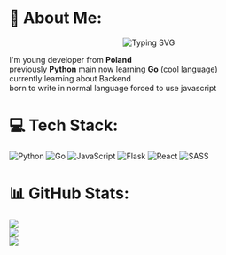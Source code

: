 # 💫 About Me:
<p align="center"><img src="https://readme-typing-svg.demolab.com?font=Fira+Code&weight=650&size=25&duration=2000&pause=1000&color=F7F7F7&center=true&vCenter=true&random=true&width=435&lines=%3A3+%3A3+%3A3+%3A3+%3A3+%3A3+%3A3+%3A3+%3A3+%3A3+%3A3+%3A3+;forced+to+use+js;ex+python+main;learning+go;I+use+arch+and+neovim+btw" alt="Typing SVG" /></p>

I'm young developer from **Poland** <br>previously **Python** main now learning **Go** (cool language)<br>currently learning about Backend<br>born to write in normal language forced to use javascript


# 💻 Tech Stack:
![Python](https://img.shields.io/badge/python-3670A0?style=for-the-badge&logo=python&logoColor=ffdd54) ![Go](https://img.shields.io/badge/go-%2300ADD8.svg?style=for-the-badge&logo=go&logoColor=white) ![JavaScript](https://img.shields.io/badge/javascript-%23323330.svg?style=for-the-badge&logo=javascript&logoColor=%23F7DF1E) ![Flask](https://img.shields.io/badge/flask-%23000.svg?style=for-the-badge&logo=flask&logoColor=white) ![React](https://img.shields.io/badge/react-%2320232a.svg?style=for-the-badge&logo=react&logoColor=%2361DAFB) ![SASS](https://img.shields.io/badge/SASS-hotpink.svg?style=for-the-badge&logo=SASS&logoColor=white)
# 📊 GitHub Stats:
![](https://github-readme-stats.vercel.app/api?username=goferwplynie&theme=github_dark&hide_border=true&include_all_commits=false&count_private=false)<br/>
![](https://github-readme-streak-stats.herokuapp.com/?user=goferwplynie&theme=github_dark&hide_border=true)<br/>
![](https://github-readme-stats.vercel.app/api/top-langs/?username=goferwplynie&theme=github_dark&hide_border=true&include_all_commits=false&count_private=false&layout=compact)

<!-- Proudly created with GPRM ( https://gprm.itsvg.in ) -->
